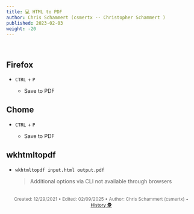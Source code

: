 ```yaml
---
title: 💻 HTML to PDF
author: Chris Schammert (csmertx -- Christopher Schammert )
published: 2023-02-03
weight: -20
---
```


<!-- The content of this website was written by Christopher Schammert aka Chris Schammert -->

<br />

## Firefox

- ```CTRL``` + ```P```

    - Save to PDF

## Chome

- ```CTRL``` + ```P```

    - Save to PDF

## wkhtmltopdf

- ```wkhtmltopdf input.html output.pdf```

    > Additional options via CLI not available through browsers

<br />

<div style="text-align: center; font-size:12px; color:dimgray">
    Created: 12/29/2021 • Edited: 02/09/2025 • Author: Chris Schammert (csmertx) • 
    <a href="https://github.com/csmertx/csmertx.github.io/commits/main/content/Linux/Software/html_to_pdf.md" 
       title="Github.com | csmertx \ csmertx.github.io \ commits \ main \ content \ Linux \ Software \ HTML to PDF">
       History 🕵️
    </a>
</div>